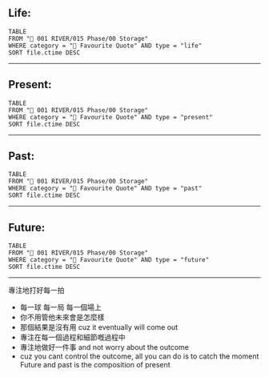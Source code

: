 ## Life:
```dataview
TABLE
FROM "🌊 001 RIVER/015 Phase/00 Storage"
WHERE category = "📖 Favourite Quote" AND type = "life"
SORT file.ctime DESC
```
---
## Present:
```dataview
TABLE
FROM "🌊 001 RIVER/015 Phase/00 Storage"
WHERE category = "📖 Favourite Quote" AND type = "present"
SORT file.ctime DESC
```
---
## Past:
```dataview
TABLE
FROM "🌊 001 RIVER/015 Phase/00 Storage"
WHERE category = "📖 Favourite Quote" AND type = "past"
SORT file.ctime DESC
```
---
## Future:
```dataview
TABLE
FROM "🌊 001 RIVER/015 Phase/00 Storage"
WHERE category = "📖 Favourite Quote" AND type = "future"
SORT file.ctime DESC
```
---
專注地打好每一拍
- 每一球 每一局 每一個場上
- 你不用管他未來會是怎麼樣
- 那個結果是沒有用 cuz it eventually will come out
- 專注在每一個過程和細節嘅過程中
- 專注地做好一件事 and not worry about the outcome
- cuz you cant control the outcome, all you can do is to catch the moment
Future and past is the composition of present